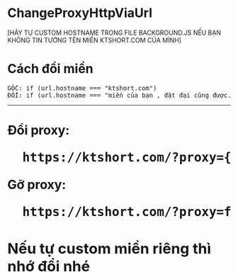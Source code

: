 # ChangeProxyHttpViaUrl
[HÃY TỰ CUSTOM HOSTNAME TRONG FILE BACKGROUND.JS NẾU BẠN KHÔNG TIN TƯỞNG TÊN MIỀN KTSHORT.COM CỦA MÌNH]
<h1>Cách đổi miền</h1>
<pre>
GỐC: if (url.hostname === "ktshort.com")
ĐỔI: if (url.hostname === "miền của bạn , đặt đại cũng được.")
</pre>

<hr>
<h1><Demo sử dụng</h1>
Đổi proxy:
<pre>
  https://ktshort.com/?proxy={ip}:{port}
</pre>

Gỡ proxy:
<pre>
  https://ktshort.com/?proxy=false
</pre>


<h3>Nếu tự custom miền riêng thì nhớ đổi nhé</h3>

